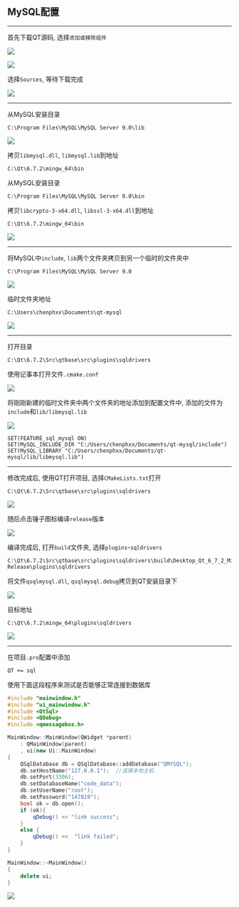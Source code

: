 ## MySQL配置

--- 

首先下载QT源码, 选择`添加或移除组件` 

![](D:\marktext-image\2024-09-19-17-33-51-image.png) 

![](D:\marktext-image\2024-09-19-15-05-54-image.png) 

选择`Sources`, 等待下载完成 

![](D:\marktext-image\2024-09-19-15-06-36-image.png) 

--- 

从MySQL安装目录 

```
C:\Program Files\MySQL\MySQL Server 9.0\lib
```

![](D:\marktext-image\2024-09-19-15-08-54-image.png) 

拷贝`libmysql.dll`, `libmysql.lib`到地址 

```
C:\Qt\6.7.2\mingw_64\bin
```

从MySQL安装目录 

```
C:\Program Files\MySQL\MySQL Server 9.0\bin
```

拷贝`libcrypto-3-x64.dll`, `libssl-3-x64.dll`到地址 

```
C:\Qt\6.7.2\mingw_64\bin
```

![](D:\marktext-image\2024-09-19-15-34-50-image.png) 

--- 

将MySQL中`include`, `lib`两个文件夹拷贝到另一个临时的文件夹中 

```
C:\Program Files\MySQL\MySQL Server 9.0
```

![](D:\marktext-image\2024-09-19-15-12-12-image.png) 

临时文件夹地址 

```
C:\Users\chenphxx\Documents\qt-mysql
```

![](D:\marktext-image\2024-09-19-15-13-17-image.png) 

--- 

打开目录 

```
C:\Qt\6.7.2\Src\qtbase\src\plugins\sqldrivers
```

使用记事本打开文件`.cmake.conf` 

![](D:\marktext-image\2024-09-19-15-14-47-image.png) 

将刚刚新建的临时文件夹中两个文件夹的地址添加到配置文件中, 添加的文件为`include`和`lib/libmysql.lib` 

![](D:\marktext-image\2024-09-19-15-15-24-image.png) 

```
SET(FEATURE_sql_mysql ON)
SET(MySQL_INCLUDE_DIR "C:/Users/chenphxx/Documents/qt-mysql/include")
SET(MySQL_LIBRARY "C:/Users/chenphxx/Documents/qt-mysql/lib/libmysql.lib")
```

--- 

修改完成后, 使用QT打开项目, 选择`CMakeLists.txt`打开 

```
C:\Qt\6.7.2\Src\qtbase\src\plugins\sqldrivers
```

![](D:\marktext-image\2024-09-19-15-18-23-image.png) 

随后点击锤子图标编译`release`版本 

![](D:\marktext-image\2024-09-19-15-19-25-image.png) 

编译完成后, 打开`build`文件夹, 选择`plugins`-`sqldrivers` 

```
C:\Qt\6.7.2\Src\qtbase\src\plugins\sqldrivers\build\Desktop_Qt_6_7_2_MinGW_64_bit-Release\plugins\sqldrivers
```

将文件`qsqlmysql.dll`, `qsqlmysql.debug`拷贝到QT安装目录下 

![](D:\marktext-image\2024-09-19-15-21-52-image.png) 

目标地址 

```
C:\Qt\6.7.2\mingw_64\plugins\sqldrivers
```

![](D:\marktext-image\2024-09-19-15-23-51-image.png) 

--- 

在项目`.pro`配置中添加 

```qt
QT += sql 
```

使用下面这段程序来测试是否能够正常连接到数据库 

```cpp
#include "mainwindow.h"
#include "ui_mainwindow.h"
#include <QtSql>
#include <QDebug>
#include <qmessagebox.h>

MainWindow::MainWindow(QWidget *parent)
    : QMainWindow(parent)
    , ui(new Ui::MainWindow)
{
    QSqlDatabase db = QSqlDatabase::addDatabase("QMYSQL");
    db.setHostName("127.0.0.1");  //连接本地主机
    db.setPort(3306);
    db.setDatabaseName("code_data");
    db.setUserName("root");
    db.setPassword("147819");
    bool ok = db.open();
    if (ok){
        qDebug() << "link success";
    }
    else {
        qDebug() <<  "link failed";
    }
}

MainWindow::~MainWindow()
{
    delete ui;
}
```

![](D:\marktext-image\2024-09-19-15-38-44-image.png) 


